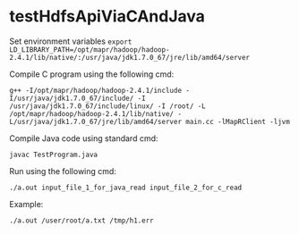 testHdfsApiViaCAndJava
======================
Set environment variables
```export LD_LIBRARY_PATH=/opt/mapr/hadoop/hadoop-2.4.1/lib/native/:/usr/java/jdk1.7.0_67/jre/lib/amd64/server```

Compile C program using the following cmd:

```g++ -I/opt/mapr/hadoop/hadoop-2.4.1/include -I/usr/java/jdk1.7.0_67/include/ -I /usr/java/jdk1.7.0_67/include/linux/ -I /root/ -L /opt/mapr/hadoop/hadoop-2.4.1/lib/native/ -L/usr/java/jdk1.7.0_67/jre/lib/amd64/server main.cc -lMapRClient -ljvm```

Compile Java code using standard cmd:

```javac TestProgram.java```

Run using the following cmd:

```./a.out input_file_1_for_java_read input_file_2_for_c_read```

Example:

```./a.out /user/root/a.txt /tmp/h1.err```

